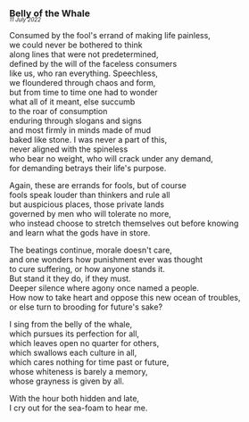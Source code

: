 ### Belly of the Whale
<p style="margin:0; margin-top: -1.25rem">
  <em>
    <small><small>11 July 2022</small></small>
  </em>
</p>

Consumed by the fool's errand of making life painless,  
we could never be bothered to think  
along lines that were not predetermined,  
defined by the will of the faceless consumers  
like us, who ran everything. Speechless,  
we floundered through chaos and form,  
but from time to time one had to wonder  
what all of it meant, else succumb  
to the roar of consumption  
enduring through slogans and signs  
and most firmly in minds made of mud  
baked like stone. I was never a part of this,  
never aligned with the spineless  
who bear no weight, who will crack under any demand,  
for demanding betrays their life's purpose.  

Again, these are errands for fools, but of course  
fools speak louder than thinkers and rule all  
but auspicious places, those private lands  
governed by men who will tolerate no more,  
who instead choose to stretch themselves out before knowing  
and learn what the gods have in store.  

The beatings continue, morale doesn't care,  
and one wonders how punishment ever was thought  
to cure suffering, or how anyone stands it.  
But stand it they do, if they must.  
Deeper silence where agony once named a people.  
How now to take heart and oppose this new ocean of troubles,  
or else turn to brooding for future's sake?  

I sing from the belly of the whale,  
which pursues its perfection for all,  
which leaves open no quarter for others,  
which swallows each culture in all,  
which cares nothing for time past or future,  
whose whiteness is barely a memory,  
whose grayness is given by all.  

With the hour both hidden and late,  
I cry out for the sea-foam to hear me.
